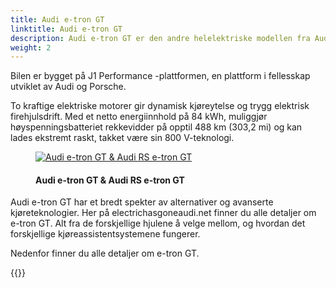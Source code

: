 ```yaml
---
title: Audi e-tron GT
linktitle: Audi e-tron GT
description: Audi e-tron GT er den andre helelektriske modellen fra Audi. Med Audi RS e-tron GT-versjonen har Audi laget sin kraftigste RS-modell noensinne. Og designet gjør den til en av de vakreste bilene i vår tid.
weight: 2
---
```

<!-- markdownlint-disable MD033 -->
Bilen er bygget på J1 Performance -plattformen, en plattform i fellesskap utviklet av Audi og Porsche.

To kraftige elektriske motorer gir dynamisk kjøreytelse og trygg elektrisk firehjulsdrift. Med et netto energiinnhold på 84 kWh, muliggjør høyspenningsbatteriet rekkevidder på opptil 488 km (303,2 mi) og kan lades ekstremt raskt, takket være sin 800 V-teknologi.

<figure>
    <a href="https://media.electrichasgoneaudi.net/multimedia/models/e-tron-gt/variants/variants.jpg">
        <img src="https://media.electrichasgoneaudi.net/multimedia/models/e-tron-gt/variants/variantss.jpg"
        alt="Audi e-tron GT & Audi RS e-tron GT" title="Audi e-tron GT & Audi RS e-tron GT">
    </a>
    <figcaption><h4>Audi e-tron GT & Audi RS e-tron GT</h4></figcaption>
</figure>

Audi e-tron GT har et bredt spekter av alternativer og avanserte kjøreteknologier. Her på electrichasgoneaudi.net finner du alle detaljer om e-tron GT. Alt fra de forskjellige hjulene å velge mellom, og hvordan det forskjellige kjøreassistentsystemene fungerer.

Nedenfor finner du alle detaljer om e-tron GT. 

{{<children description="true" />}}
